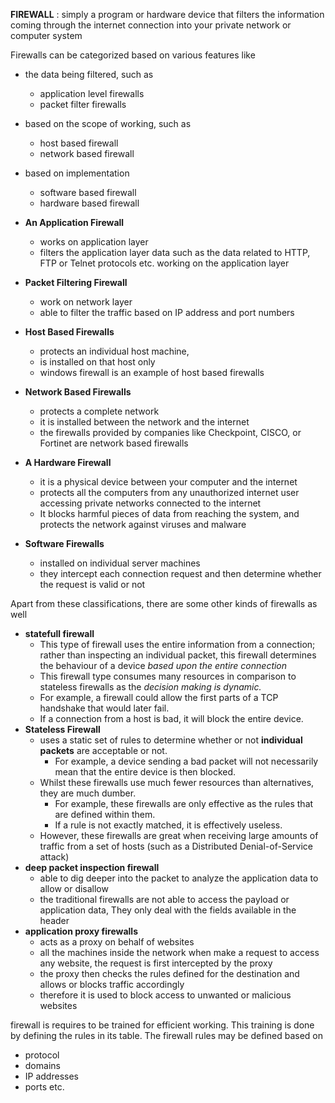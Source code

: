 **FIREWALL** : simply a program or hardware device that filters the information coming through the internet connection into your private network or computer system

Firewalls can be categorized based on various features like 
- the data being filtered, such as 
	- application level firewalls 
	- packet filter firewalls 
- based on the scope of working, such as
	- host based firewall
	- network based firewall 
- based on implementation
	- software based firewall
	- hardware based firewall

- **An Application Firewall**
	- works on application layer
	- filters the application layer data such as the data related to HTTP, FTP or Telnet protocols etc. working on the application layer 
- **Packet Filtering Firewall**
	- work on network layer 
	- able to filter the traffic based on IP address and port numbers 
- **Host Based Firewalls**
	- protects an individual host machine,
	- is installed on that host only
	- windows firewall is an example of host based firewalls
- **Network Based Firewalls**
	- protects a complete network 
	- it is installed between the network and the internet 
	- the firewalls provided by companies like Checkpoint, CISCO, or Fortinet are network based firewalls 
- **A Hardware Firewall**
	- it is a physical device between your computer and the internet 
	- protects all the computers from any unauthorized internet user accessing private networks connected to the internet 
	- It blocks harmful pieces of data from reaching the system, and protects the network against viruses and malware 
- **Software Firewalls**
	- installed on individual server machines 
	- they intercept each connection request and then determine whether the request is valid or not 

Apart from these classifications, there are some other kinds of firewalls as well
- **statefull firewall**
	- This type of firewall uses the entire information from a connection; rather than inspecting an individual packet, this firewall determines the behaviour of a device *based upon the entire connection*
	- This firewall type consumes many resources in comparison to stateless firewalls as the *decision making is dynamic.* 
	- For example, a firewall could allow the first parts of a TCP handshake that would later fail.
	- If a connection from a host is bad, it will block the entire device.
- **Stateless Firewall**
	- uses a static set of rules to determine whether or not **individual packets** are acceptable or not. 
		- For example, a device sending a bad packet will not necessarily mean that the entire device is then blocked.
	- Whilst these firewalls use much fewer resources than alternatives, they are much dumber. 
		- For example, these firewalls are only effective as the rules that are defined within them. 
		- If a rule is not exactly matched, it is effectively useless.
	- However, these firewalls are great when receiving large amounts of traffic from a set of hosts (such as a Distributed Denial-of-Service attack)
- **deep packet inspection firewall**
	- able to dig deeper into the packet to analyze the application data to allow or disallow 
	- the traditional firewalls are not able to access the payload or application data, They only deal with the fields available in the header 
- **application proxy firewalls** 
	- acts as a proxy on behalf of websites 
	- all the machines inside the network when make a request to access any website, the request is first intercepted by the proxy 
	- the proxy then checks the rules defined for the destination and allows or blocks traffic accordingly 
	- therefore it is used to block access to unwanted or malicious websites 

firewall is requires to be trained for efficient working. This training is done by defining the rules in its table. The firewall rules may be defined based on 
- protocol
- domains
- IP addresses 
- ports
	etc.